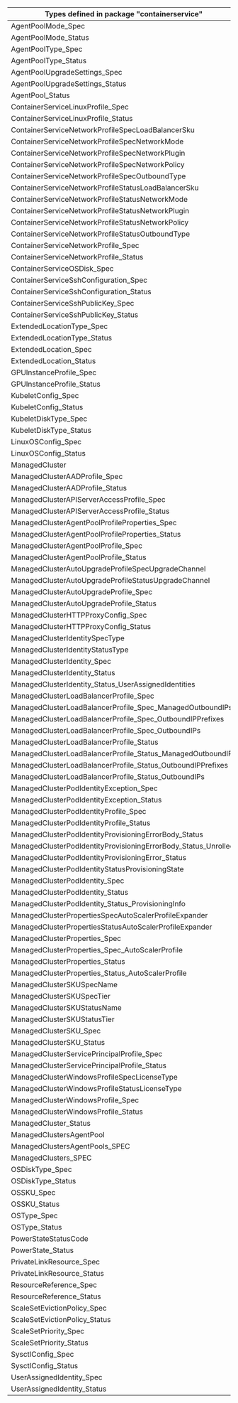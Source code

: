 | Types defined in package "containerservice"                    | v1alpha1api20210501 |
|----------------------------------------------------------------|---------------------|
| AgentPoolMode_Spec                                             | v1alpha1api20210501 |
| AgentPoolMode_Status                                           | v1alpha1api20210501 |
| AgentPoolType_Spec                                             | v1alpha1api20210501 |
| AgentPoolType_Status                                           | v1alpha1api20210501 |
| AgentPoolUpgradeSettings_Spec                                  | v1alpha1api20210501 |
| AgentPoolUpgradeSettings_Status                                | v1alpha1api20210501 |
| AgentPool_Status                                               | v1alpha1api20210501 |
| ContainerServiceLinuxProfile_Spec                              | v1alpha1api20210501 |
| ContainerServiceLinuxProfile_Status                            | v1alpha1api20210501 |
| ContainerServiceNetworkProfileSpecLoadBalancerSku              | v1alpha1api20210501 |
| ContainerServiceNetworkProfileSpecNetworkMode                  | v1alpha1api20210501 |
| ContainerServiceNetworkProfileSpecNetworkPlugin                | v1alpha1api20210501 |
| ContainerServiceNetworkProfileSpecNetworkPolicy                | v1alpha1api20210501 |
| ContainerServiceNetworkProfileSpecOutboundType                 | v1alpha1api20210501 |
| ContainerServiceNetworkProfileStatusLoadBalancerSku            | v1alpha1api20210501 |
| ContainerServiceNetworkProfileStatusNetworkMode                | v1alpha1api20210501 |
| ContainerServiceNetworkProfileStatusNetworkPlugin              | v1alpha1api20210501 |
| ContainerServiceNetworkProfileStatusNetworkPolicy              | v1alpha1api20210501 |
| ContainerServiceNetworkProfileStatusOutboundType               | v1alpha1api20210501 |
| ContainerServiceNetworkProfile_Spec                            | v1alpha1api20210501 |
| ContainerServiceNetworkProfile_Status                          | v1alpha1api20210501 |
| ContainerServiceOSDisk_Spec                                    | v1alpha1api20210501 |
| ContainerServiceSshConfiguration_Spec                          | v1alpha1api20210501 |
| ContainerServiceSshConfiguration_Status                        | v1alpha1api20210501 |
| ContainerServiceSshPublicKey_Spec                              | v1alpha1api20210501 |
| ContainerServiceSshPublicKey_Status                            | v1alpha1api20210501 |
| ExtendedLocationType_Spec                                      | v1alpha1api20210501 |
| ExtendedLocationType_Status                                    | v1alpha1api20210501 |
| ExtendedLocation_Spec                                          | v1alpha1api20210501 |
| ExtendedLocation_Status                                        | v1alpha1api20210501 |
| GPUInstanceProfile_Spec                                        | v1alpha1api20210501 |
| GPUInstanceProfile_Status                                      | v1alpha1api20210501 |
| KubeletConfig_Spec                                             | v1alpha1api20210501 |
| KubeletConfig_Status                                           | v1alpha1api20210501 |
| KubeletDiskType_Spec                                           | v1alpha1api20210501 |
| KubeletDiskType_Status                                         | v1alpha1api20210501 |
| LinuxOSConfig_Spec                                             | v1alpha1api20210501 |
| LinuxOSConfig_Status                                           | v1alpha1api20210501 |
| ManagedCluster                                                 | v1alpha1api20210501 |
| ManagedClusterAADProfile_Spec                                  | v1alpha1api20210501 |
| ManagedClusterAADProfile_Status                                | v1alpha1api20210501 |
| ManagedClusterAPIServerAccessProfile_Spec                      | v1alpha1api20210501 |
| ManagedClusterAPIServerAccessProfile_Status                    | v1alpha1api20210501 |
| ManagedClusterAgentPoolProfileProperties_Spec                  | v1alpha1api20210501 |
| ManagedClusterAgentPoolProfileProperties_Status                | v1alpha1api20210501 |
| ManagedClusterAgentPoolProfile_Spec                            | v1alpha1api20210501 |
| ManagedClusterAgentPoolProfile_Status                          | v1alpha1api20210501 |
| ManagedClusterAutoUpgradeProfileSpecUpgradeChannel             | v1alpha1api20210501 |
| ManagedClusterAutoUpgradeProfileStatusUpgradeChannel           | v1alpha1api20210501 |
| ManagedClusterAutoUpgradeProfile_Spec                          | v1alpha1api20210501 |
| ManagedClusterAutoUpgradeProfile_Status                        | v1alpha1api20210501 |
| ManagedClusterHTTPProxyConfig_Spec                             | v1alpha1api20210501 |
| ManagedClusterHTTPProxyConfig_Status                           | v1alpha1api20210501 |
| ManagedClusterIdentitySpecType                                 | v1alpha1api20210501 |
| ManagedClusterIdentityStatusType                               | v1alpha1api20210501 |
| ManagedClusterIdentity_Spec                                    | v1alpha1api20210501 |
| ManagedClusterIdentity_Status                                  | v1alpha1api20210501 |
| ManagedClusterIdentity_Status_UserAssignedIdentities           | v1alpha1api20210501 |
| ManagedClusterLoadBalancerProfile_Spec                         | v1alpha1api20210501 |
| ManagedClusterLoadBalancerProfile_Spec_ManagedOutboundIPs      | v1alpha1api20210501 |
| ManagedClusterLoadBalancerProfile_Spec_OutboundIPPrefixes      | v1alpha1api20210501 |
| ManagedClusterLoadBalancerProfile_Spec_OutboundIPs             | v1alpha1api20210501 |
| ManagedClusterLoadBalancerProfile_Status                       | v1alpha1api20210501 |
| ManagedClusterLoadBalancerProfile_Status_ManagedOutboundIPs    | v1alpha1api20210501 |
| ManagedClusterLoadBalancerProfile_Status_OutboundIPPrefixes    | v1alpha1api20210501 |
| ManagedClusterLoadBalancerProfile_Status_OutboundIPs           | v1alpha1api20210501 |
| ManagedClusterPodIdentityException_Spec                        | v1alpha1api20210501 |
| ManagedClusterPodIdentityException_Status                      | v1alpha1api20210501 |
| ManagedClusterPodIdentityProfile_Spec                          | v1alpha1api20210501 |
| ManagedClusterPodIdentityProfile_Status                        | v1alpha1api20210501 |
| ManagedClusterPodIdentityProvisioningErrorBody_Status          | v1alpha1api20210501 |
| ManagedClusterPodIdentityProvisioningErrorBody_Status_Unrolled | v1alpha1api20210501 |
| ManagedClusterPodIdentityProvisioningError_Status              | v1alpha1api20210501 |
| ManagedClusterPodIdentityStatusProvisioningState               | v1alpha1api20210501 |
| ManagedClusterPodIdentity_Spec                                 | v1alpha1api20210501 |
| ManagedClusterPodIdentity_Status                               | v1alpha1api20210501 |
| ManagedClusterPodIdentity_Status_ProvisioningInfo              | v1alpha1api20210501 |
| ManagedClusterPropertiesSpecAutoScalerProfileExpander          | v1alpha1api20210501 |
| ManagedClusterPropertiesStatusAutoScalerProfileExpander        | v1alpha1api20210501 |
| ManagedClusterProperties_Spec                                  | v1alpha1api20210501 |
| ManagedClusterProperties_Spec_AutoScalerProfile                | v1alpha1api20210501 |
| ManagedClusterProperties_Status                                | v1alpha1api20210501 |
| ManagedClusterProperties_Status_AutoScalerProfile              | v1alpha1api20210501 |
| ManagedClusterSKUSpecName                                      | v1alpha1api20210501 |
| ManagedClusterSKUSpecTier                                      | v1alpha1api20210501 |
| ManagedClusterSKUStatusName                                    | v1alpha1api20210501 |
| ManagedClusterSKUStatusTier                                    | v1alpha1api20210501 |
| ManagedClusterSKU_Spec                                         | v1alpha1api20210501 |
| ManagedClusterSKU_Status                                       | v1alpha1api20210501 |
| ManagedClusterServicePrincipalProfile_Spec                     | v1alpha1api20210501 |
| ManagedClusterServicePrincipalProfile_Status                   | v1alpha1api20210501 |
| ManagedClusterWindowsProfileSpecLicenseType                    | v1alpha1api20210501 |
| ManagedClusterWindowsProfileStatusLicenseType                  | v1alpha1api20210501 |
| ManagedClusterWindowsProfile_Spec                              | v1alpha1api20210501 |
| ManagedClusterWindowsProfile_Status                            | v1alpha1api20210501 |
| ManagedCluster_Status                                          | v1alpha1api20210501 |
| ManagedClustersAgentPool                                       | v1alpha1api20210501 |
| ManagedClustersAgentPools_SPEC                                 | v1alpha1api20210501 |
| ManagedClusters_SPEC                                           | v1alpha1api20210501 |
| OSDiskType_Spec                                                | v1alpha1api20210501 |
| OSDiskType_Status                                              | v1alpha1api20210501 |
| OSSKU_Spec                                                     | v1alpha1api20210501 |
| OSSKU_Status                                                   | v1alpha1api20210501 |
| OSType_Spec                                                    | v1alpha1api20210501 |
| OSType_Status                                                  | v1alpha1api20210501 |
| PowerStateStatusCode                                           | v1alpha1api20210501 |
| PowerState_Status                                              | v1alpha1api20210501 |
| PrivateLinkResource_Spec                                       | v1alpha1api20210501 |
| PrivateLinkResource_Status                                     | v1alpha1api20210501 |
| ResourceReference_Spec                                         | v1alpha1api20210501 |
| ResourceReference_Status                                       | v1alpha1api20210501 |
| ScaleSetEvictionPolicy_Spec                                    | v1alpha1api20210501 |
| ScaleSetEvictionPolicy_Status                                  | v1alpha1api20210501 |
| ScaleSetPriority_Spec                                          | v1alpha1api20210501 |
| ScaleSetPriority_Status                                        | v1alpha1api20210501 |
| SysctlConfig_Spec                                              | v1alpha1api20210501 |
| SysctlConfig_Status                                            | v1alpha1api20210501 |
| UserAssignedIdentity_Spec                                      | v1alpha1api20210501 |
| UserAssignedIdentity_Status                                    | v1alpha1api20210501 |
